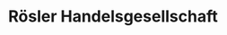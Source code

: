 ---
title: "Rösler Handelsgesellschaft"
url: /petersberg/roesler-handelsgesellschaft/
shop: Mieten
---